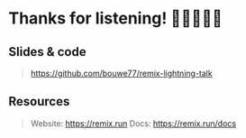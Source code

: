 # Thanks for listening! 🧔🏻‍♂️🙏🏻

## Slides & code

> https://github.com/bouwe77/remix-lightning-talk

## Resources

> Website: https://remix.run
> Docs: https://remix.run/docs
